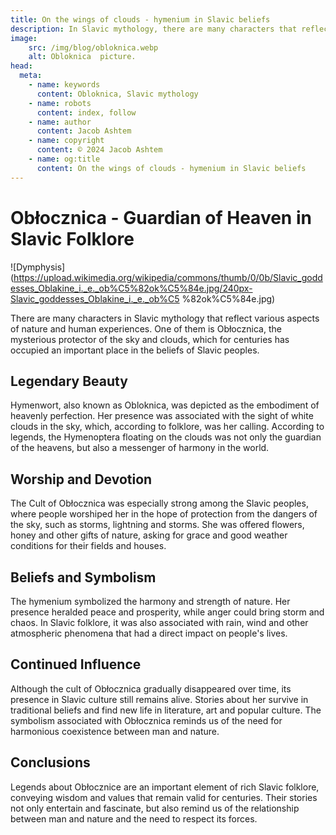 ```yaml
---
title: On the wings of clouds - hymenium in Slavic beliefs
description: In Slavic mythology, there are many characters that reflect various aspects of nature and human experiences. One of them is Hymenoptera, the mysterious protector of the sky and clouds.
image:
    src: /img/blog/obloknica.webp
    alt: Obloknica  picture.
head:
  meta:
    - name: keywords
      content: Obloknica, Slavic mythology
    - name: robots
      content: index, follow
    - name: author
      content: Jacob Ashtem
    - name: copyright
      content: © 2024 Jacob Ashtem
    - name: og:title
      content: On the wings of clouds - hymenium in Slavic beliefs
---
```

# Obłocznica - Guardian of Heaven in Slavic Folklore

![Dymphysis](https://upload.wikimedia.org/wikipedia/commons/thumb/0/0b/Slavic_goddesses_Oblakine_i._e._ob%C5%82ok%C5%84e.jpg/240px-Slavic_goddesses_Oblakine_i._e._ob%C5 %82ok%C5%84e.jpg)

There are many characters in Slavic mythology that reflect various aspects of nature and human experiences. One of them is Obłocznica, the mysterious protector of the sky and clouds, which for centuries has occupied an important place in the beliefs of Slavic peoples.

## Legendary Beauty

Hymenwort, also known as Obloknica, was depicted as the embodiment of heavenly perfection. Her presence was associated with the sight of white clouds in the sky, which, according to folklore, was her calling. According to legends, the Hymenoptera floating on the clouds was not only the guardian of the heavens, but also a messenger of harmony in the world.

## Worship and Devotion

The Cult of Obłocznica was especially strong among the Slavic peoples, where people worshiped her in the hope of protection from the dangers of the sky, such as storms, lightning and storms. She was offered flowers, honey and other gifts of nature, asking for grace and good weather conditions for their fields and houses.

## Beliefs and Symbolism

The hymenium symbolized the harmony and strength of nature. Her presence heralded peace and prosperity, while anger could bring storm and chaos. In Slavic folklore, it was also associated with rain, wind and other atmospheric phenomena that had a direct impact on people's lives.

## Continued Influence

Although the cult of Obłocznica gradually disappeared over time, its presence in Slavic culture still remains alive. Stories about her survive in traditional beliefs and find new life in literature, art and popular culture. The symbolism associated with Obłocznica reminds us of the need for harmonious coexistence between man and nature.

## Conclusions

Legends about Obłocznice are an important element of rich Slavic folklore, conveying wisdom and values ​​that remain valid for centuries. Their stories not only entertain and fascinate, but also remind us of the relationship between man and nature and the need to respect its forces.